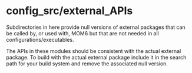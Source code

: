 config_src/external_APIs
========================

Subdirectories in here provide null versions of external packages that
can be called by, or used with, MOM6 but that are not needed in all
configurations/executables.

The APIs in these modules should be consistent with the actual external
package. To build with the actual external package include it in the
search path for your build system and remove the associated null version.
